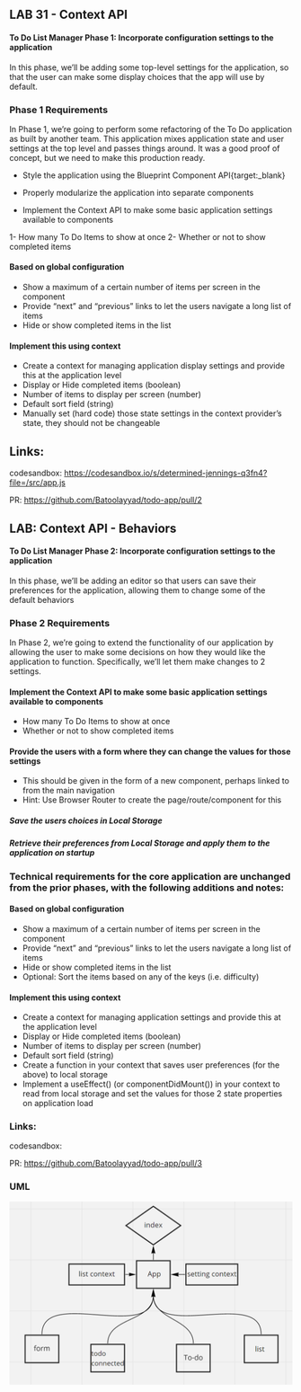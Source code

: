 ## LAB 31 - Context API
#### To Do List Manager Phase 1: Incorporate configuration settings to the application

In this phase, we’ll be adding some top-level settings for the application, so that the user can make some display choices that the app will use by default.

### Phase 1 Requirements
In Phase 1, we’re going to perform some refactoring of the To Do application as built by another team. This application mixes application state and user settings at the top level and passes things around. It was a good proof of concept, but we need to make this production ready.

- Style the application using the Blueprint Component API{target:_blank}

- Properly modularize the application into separate components

- Implement the Context API to make some basic application settings available to components

1- How many To Do Items to show at once
2- Whether or not to show completed items


#### Based on global configuration

- Show a maximum of a certain number of items per screen in the <List /> component
- Provide “next” and “previous” links to let the users navigate a long list of items
- Hide or show completed items in the list

#### Implement this using context

- Create a context for managing application display settings and provide this at the application level
- Display or Hide completed items (boolean)
- Number of items to display per screen (number)
- Default sort field (string)
- Manually set (hard code) those state settings in the context provider’s state, they should not be changeable



## Links:


codesandbox: https://codesandbox.io/s/determined-jennings-q3fn4?file=/src/app.js


PR: https://github.com/Batoolayyad/todo-app/pull/2




## LAB: Context API - Behaviors
#### To Do List Manager Phase 2: Incorporate configuration settings to the application

In this phase, we’ll be adding an editor so that users can save their preferences for the application, allowing them to change some of the default behaviors



### Phase 2 Requirements
In Phase 2, we’re going to extend the functionality of our application by allowing the user to make some decisions on how they would like the application to function. Specifically, we’ll let them make changes to 2 settings.

#### Implement the Context API to make some basic application settings available to components
- How many To Do Items to show at once
- Whether or not to show completed items
#### Provide the users with a form where they can change the values for those settings
- This should be given in the form of a new component, perhaps linked to from the main navigation
- Hint: Use Browser Router to create the page/route/component for this
##### Save the users choices in Local Storage
##### Retrieve their preferences from Local Storage and apply them to the application on startup



### Technical requirements for the core application are unchanged from the prior phases, with the following additions and notes:

#### Based on global configuration

- Show a maximum of a certain number of items per screen in the <List /> component
- Provide “next” and “previous” links to let the users navigate a long list of items
- Hide or show completed items in the list
- Optional: Sort the items based on any of the keys (i.e. difficulty)




#### Implement this using context

- Create a context for managing application settings and provide this at the application level
- Display or Hide completed items (boolean)
- Number of items to display per screen (number)
- Default sort field (string)
- Create a function in your context that saves user preferences (for the above) to local storage
- Implement a useEffect() (or componentDidMount()) in your context to read from local storage and set the values for those 2 state properties on application load



### Links:


codesandbox:



PR: 
https://github.com/Batoolayyad/todo-app/pull/3



### UML

![whiteBoard31](whiteBoard31.PNG)



